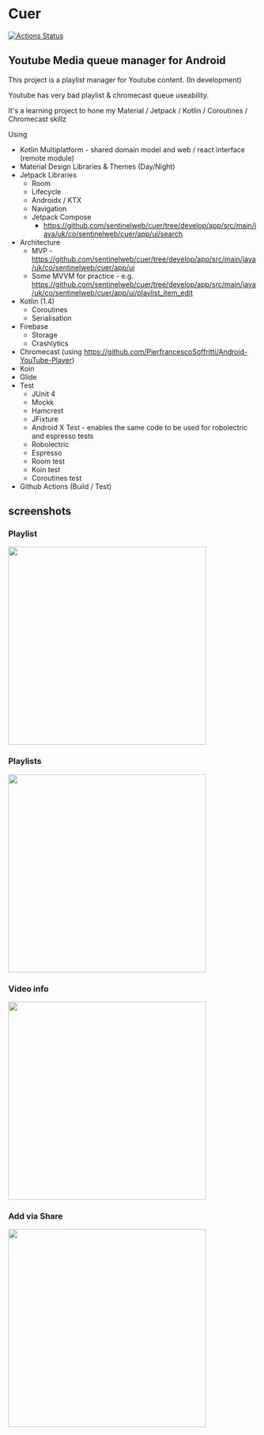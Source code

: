 # Cuer
[![Actions Status](https://github.com/sentinelweb/cuer/workflows/Android%20CI/badge.svg)](https://github.com/sentinelweb/cuer/actions)

## Youtube Media queue manager for Android

This project is a playlist manager for Youtube content. (In development)

Youtube has very bad playlist & chromecast queue useability.

It's a learning project to hone my Material / Jetpack / Kotlin / Coroutines / Chromecast skillz

Using
- Kotlin Multiplatform - shared domain model and web / react interface (remote module)
- Material Design Libraries & Themes (Day/Night)
- Jetpack Libraries
  - Room
  - Lifecycle
  - Androidx / KTX
  - Navigation
  - Jetpack Compose
    - https://github.com/sentinelweb/cuer/tree/develop/app/src/main/java/uk/co/sentinelweb/cuer/app/ui/search
- Architecture
  - MVP - https://github.com/sentinelweb/cuer/tree/develop/app/src/main/java/uk/co/sentinelweb/cuer/app/ui
  - Some MVVM for practice - e.g. https://github.com/sentinelweb/cuer/tree/develop/app/src/main/java/uk/co/sentinelweb/cuer/app/ui/playlist_item_edit
- Kotlin (1.4)
  - Coroutines
  - Serialisation
- Firebase
  - Storage
  - Crashlytics
- Chromecast (using https://github.com/PierfrancescoSoffritti/Android-YouTube-Player)
- Koin
- Glide
- Test
  - JUnit 4
  - Mockk
  - Hamcrest
  - JFixture
  - Android X Test - enables the same code to be used for robolectric and espresso tests
  - Robolectric
  - Espresso
  - Room test
  - Koin test
  - Coroutines test
- Github Actions (Build / Test)

## screenshots
### Playlist
<img src="https://raw.githubusercontent.com/sentinelweb/cuer/develop/media/screenshots/playlist-2021-04-13-23.31.47.jpeg" width="400">

### Playlists
<img src="https://raw.githubusercontent.com/sentinelweb/cuer/develop/media/screenshots/playlists-2021-04-13-23.41.42.jpeg" width="400">

### Video info
<img src="https://raw.githubusercontent.com/sentinelweb/cuer/develop/media/screenshots/info-2021-04-13-23.33.19.jpeg" width="400">

### Add via Share
<img src="https://raw.githubusercontent.com/sentinelweb/cuer/develop/media/screenshots/share-2021-04-13-23.35.07.jpeg"  width="400">


